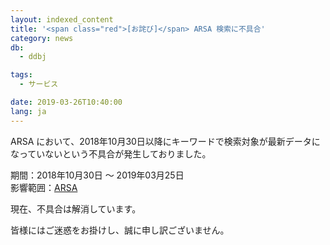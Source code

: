 ```yaml
---
layout: indexed_content
title: '<span class="red">[お詫び]</span> ARSA 検索に不具合'
category: news
db:
  - ddbj

tags:
  - サービス

date: 2019-03-26T10:40:00
lang: ja
---
```


<p>ARSA において、2018年10月30日以降にキーワードで検索対象が最新データになっていないという不具合が発生しておりました。</p>

<p>期間：2018年10月30日 ～ 2019年03月25日<br>影響範囲：<a href="http://ddbj.nig.ac.jp/arsa/?lang=ja">ARSA</a></p>

<p>現在、不具合は解消しています。</p>

<p>皆様にはご迷惑をお掛けし、誠に申し訳ございません。</p>
